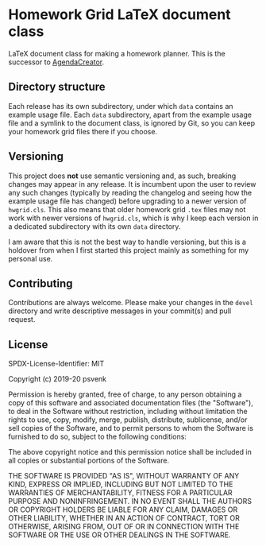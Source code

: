 # Homework Grid LaTeX document class

LaTeX document class for making a homework planner. This is the successor to
[AgendaCreator](https://github.com/psvenk/AgendaCreator/).

## Directory structure

Each release has its own subdirectory, under which `data` contains an example
usage file. Each `data` subdirectory, apart from the example usage file and a
symlink to the document class, is ignored by Git, so you can keep your homework
grid files there if you choose.

## Versioning

This project does **not** use semantic versioning and, as such, breaking changes
may appear in any release. It is incumbent upon the user to review any such
changes (typically by reading the changelog and seeing how the example usage
file has changed) before upgrading to a newer version of `hwgrid.cls`. This also
means that older homework grid `.tex` files may not work with newer versions of
`hwgrid.cls`, which is why I keep each version in a dedicated subdirectory with
its own `data` directory.

I am aware that this is not the best way to handle versioning, but this is a
holdover from when I first started this project mainly as something for my
personal use.

## Contributing

Contributions are always welcome. Please make your changes in the `devel`
directory and write descriptive messages in your commit(s) and pull request.

## License

SPDX-License-Identifier: MIT

Copyright (c) 2019-20 psvenk

Permission is hereby granted, free of charge, to any person obtaining a copy
of this software and associated documentation files (the "Software"), to deal
in the Software without restriction, including without limitation the rights
to use, copy, modify, merge, publish, distribute, sublicense, and/or sell
copies of the Software, and to permit persons to whom the Software is
furnished to do so, subject to the following conditions:

The above copyright notice and this permission notice shall be included in all
copies or substantial portions of the Software.

THE SOFTWARE IS PROVIDED "AS IS", WITHOUT WARRANTY OF ANY KIND, EXPRESS OR
IMPLIED, INCLUDING BUT NOT LIMITED TO THE WARRANTIES OF MERCHANTABILITY,
FITNESS FOR A PARTICULAR PURPOSE AND NONINFRINGEMENT. IN NO EVENT SHALL THE
AUTHORS OR COPYRIGHT HOLDERS BE LIABLE FOR ANY CLAIM, DAMAGES OR OTHER
LIABILITY, WHETHER IN AN ACTION OF CONTRACT, TORT OR OTHERWISE, ARISING FROM,
OUT OF OR IN CONNECTION WITH THE SOFTWARE OR THE USE OR OTHER DEALINGS IN THE
SOFTWARE.
